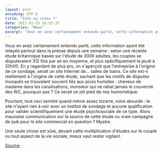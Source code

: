 ```yaml
---
layout: post
encoding: UTF-8
title: "Info ou intox ?"
date: 2011-01-25 16:55:37
categories: "News"
excerpt: "Vous en avez certainement entendu parlé, cette information ayant été relayée partout dans la presse depuis une semaine : selon une récente étude britannique basée sur l'étude de 3000 adultes, les couples se disputeraient 312 fois par an en moyenne, et plus spécifiquement le jeudi à 20h00."
---
```

Vous en avez certainement entendu parlé, cette information ayant été relayée partout dans la presse depuis une semaine : selon une récente étude britannique basée sur l'étude de 3000 adultes, les couples se disputeraient 312 fois par an en moyenne, et plus spécifiquement le jeudi à 20h00.
En y regardant de plus prs, on s'aperçoit que l'entreprise à l'origine de ce sondage, serait un site Internet de... salles de bains. Ce site est-il réellement à l'origine de cette étude, sachant que les motifs de disputes invoqués se trouvaient souvent liés aux pices humides : cheveux de madame dans les canalisations, monsieur qui ne rabat jamais le couvercle des WC, pourquoi pas ? Ce serait un joli pied de nez humoristique.   
  
Pourtant, tout ceci semble quand même assez bizarre, voire absurde : le site n'ayant rien à voir avec un institut de sondage et aucune qualification pour valider scientifiquement une étude psychosociale de ce type. Alors mauvaise communication sur la source de cette étude ou vraie campagne de pub pour le site commercial en question ? Mystre.   
  
Une seule chose est sûre, devant cette multiplication d'études sur le couple ou tout aspect de la vie sociale, mieux vaut rester vigilant.  
  
[Source](http://www.betterbathrooms.com/news/2011/01/sinking-feeling/);